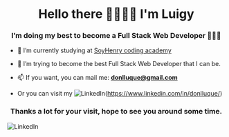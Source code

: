 <h1 align="center">Hello there 🤜🏼🤛🏼 I'm Luigy</h1>
<h3 align="center">I’m doing my best to become a Full Stack Web Developer 👨🏼‍💻</h3>



- 🤯 I’m currently studying at [SoyHenry coding academy](https://www.soyhenry.com/)

- 🌱 I’m trying to become the best Full Stack Web Developer that I can be.

- 📫 If you want, you can mail me: **donlluque@gmail.com**

- Or you can visit my ![LinkedIn](https://img.shields.io/static/v1?style=for-the-badge&message=LinkedIn&color=0A66C2&logo=LinkedIn&logoColor=FFFFFF&label=)(https://www.linkedin.com/in/donlluque/)



<h3 align="center">Thanks a lot for your visit, hope to see you around some time.</h3>

![LinkedIn](https://img.shields.io/static/v1?style=for-the-badge&message=LinkedIn&color=0A66C2&logo=LinkedIn&logoColor=FFFFFF&label=)
